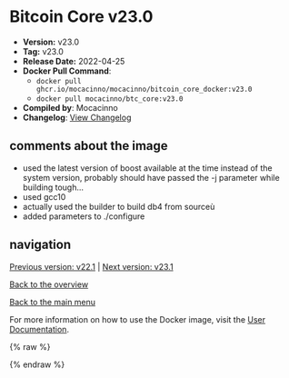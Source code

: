 # Bitcoin Core v23.0

- **Version:** v23.0
- **Tag:** v23.0
- **Release Date:** 2022-04-25
- **Docker Pull Command**:
  - `docker pull ghcr.io/mocacinno/mocacinno/bitcoin_core_docker:v23.0`
  - `docker pull mocacinno/btc_core:v23.0`
- **Compiled by**: Mocacinno
- **Changelog**: [View Changelog](https://github.com/bitcoin/bitcoin/blob/v23.0/doc/release-notes.md)

## comments about the image

- used the latest version of boost available at the time instead of the system version, probably should have passed the -j parameter while building tough...
- used gcc10
- actually used the builder to build db4 from sourceù
- added parameters to ./configure

## navigation

[Previous version: v22.1](./v22.1.md) | [Next version: v23.1](./v23.1.md)

[Back to the overview](./Readme.md)

[Back to the main menu](../Readme.md)

For more information on how to use the Docker image, visit the [User Documentation](../userdocs/Readme.md).

<!-- Google tag (gtag.js) -->
{% raw %}
<script async src="https://www.googletagmanager.com/gtag/js?id=G-BPC6NC6FF9"></script>
<script>
  window.dataLayer = window.dataLayer || [];
  function gtag(){dataLayer.push(arguments);}
  gtag('js', new Date());
  gtag('config', 'G-BPC6NC6FF9');
</script>
{% endraw %}
